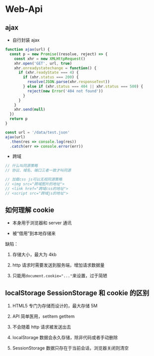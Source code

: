 # Web-Api

## ajax

- 自行封装 ajax

```js
function ajax(url) {
  const p = new Promise((resolve, reject) => {
    const xhr = new XMLHttpRequest()
    xhr.open('GET', url, true)
    xhr.onreadystatechange = function() {
      if (xhr.readyState === 4) {
        if (xhr.status === 200) {
          resolve(JSON.parse(xhr.responseText))
        } else if (xhr.status === 404 || xhr.status === 500) {
          reject(new Error('404 not found'))
        }
      }
    }
    xhr.send(null)
  })
  return p
}

const url = '/data/test.json'
ajax(url)
  .then(res => console.log(res))
  .catch(err => console.error(err))
```

- 跨域

```js
// 什么叫同源策略
// 协议、域名、端口三者一致才叫同源

// 加载css js可以无视同源策略
// <img src="跨域图片的地址">
// <link href="跨域css的地址">
// <script src="跨域js的地址">
```

## 如何理解 cookie

- 本身用于浏览器和 server 通讯

- 被“借用”到本地存储来

缺陷：

1. 存储大小，最大为 4kb

2. http 请求时需要发送到服务端，增加请求数据量

3. 只能用`document.cookie="..."`来设置，过于简陋

## localStorage SessionStorage 和 cookie 的区别

1. HTML5 专门为存储而设计的，最大存储 5M

2. API 简单医用，setItem getItem

3. 不会随着 http 请求被发送出去

4. localStorage 数据会永久存储，除非代码或者手动删除

5. SessionStorage 数据只存在于当前会话，浏览器关闭则清空
